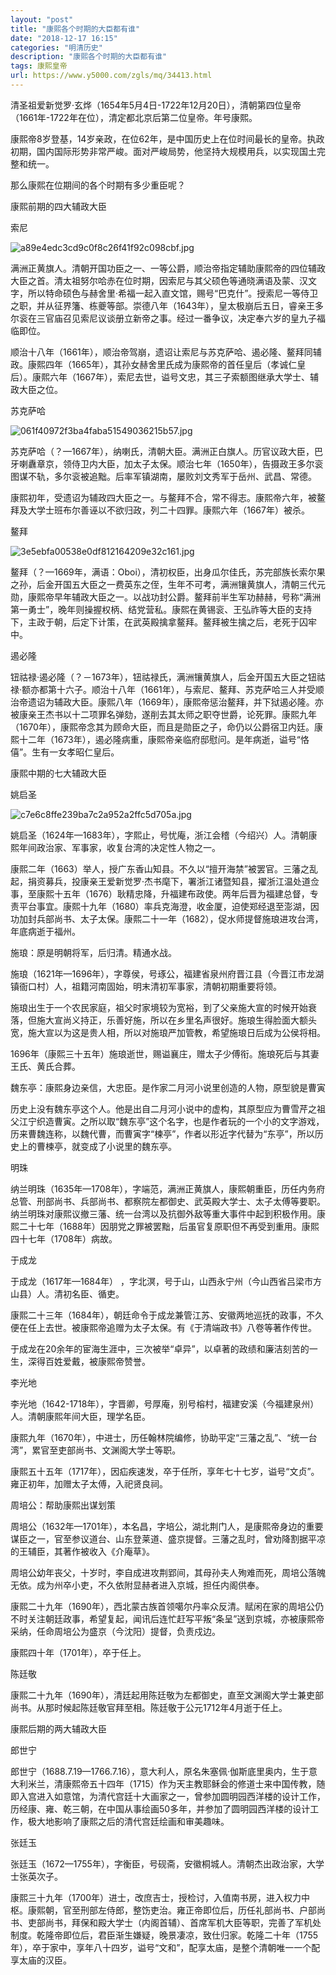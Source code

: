 ```yaml
---
layout: "post"
title: "康熙各个时期的大臣都有谁"
date: "2018-12-17 16:15"
categories: "明清历史"
description: "康熙各个时期的大臣都有谁"
tags: 康熙皇帝
url: https://www.y5000.com/zgls/mq/34413.html
---
```






清圣祖爱新觉罗·玄烨（1654年5月4日-1722年12月20日），清朝第四位皇帝（1661年-1722年在位），清定都北京后第二位皇帝。年号康熙。

康熙帝8岁登基，14岁亲政，在位62年，是中国历史上在位时间最长的皇帝。执政初期，国内国际形势非常严峻。面对严峻局势，他坚持大规模用兵，以实现国土完整和统一。

那么康熙在位期间的各个时期有多少重臣呢？

康熙前期的四大辅政大臣

索尼

![a89e4edc3cd9c0f8c26f41f92c098cbf.jpg](https://img.y5000.com/uploads/allimg/181011/a89e4edc3cd9c0f8c26f41f92c098cbf.jpg)

满洲正黄旗人。清朝开国功臣之一、一等公爵，顺治帝指定辅助康熙帝的四位辅政大臣之首。清太祖努尔哈赤在位时期，因索尼与其父硕色等通晓满语及蒙、汉文字，所以特命硕色与赫舍里·希福一起入直文馆，赐号“巴克什”。授索尼一等侍卫之职，并从征界籓、栋夔等部。崇德八年（1643年），皇太极崩后五日，睿亲王多尔衮在三官庙召见索尼议谈册立新帝之事。经过一番争议，决定奉六岁的皇九子福临即位。

顺治十八年（1661年），顺治帝驾崩，遗诏让索尼与苏克萨哈、遏必隆、鳌拜同辅政。康熙四年（1665年），其孙女赫舍里氏成为康熙帝的首任皇后（孝诚仁皇后）。康熙六年（1667年），索尼去世，谥号文忠，其三子索额图继承大学士、辅政大臣之位。

苏克萨哈

![061f40972f3ba4faba51549036215b57.jpg](https://img.y5000.com/uploads/allimg/181011/061f40972f3ba4faba51549036215b57.jpg)

苏克萨哈（？—1667年），纳喇氏，清朝大臣。满洲正白旗人。历官议政大臣，巴牙喇纛章京，领侍卫内大臣，加太子太保。顺治七年（1650年），告摄政王多尔衮图谋不轨，多尔衮被追黜。后率军镇湖南，屡败刘文秀军于岳州、武昌、常德。

康熙初年，受遗诏为辅政四大臣之一。与鳌拜不合，常不得志。康熙帝六年，被鳌拜及大学士班布尔善诬以不欲归政，列二十四罪。康熙六年（1667年）被杀。

鳌拜

![3e5ebfa00538e0df812164209e32c161.jpg](https://img.y5000.com/uploads/allimg/181011/3e5ebfa00538e0df812164209e32c161.jpg)

鳌拜（？—1669年，满语：Oboi），清初权臣，出身瓜尔佳氏，苏完部族长索尔果之孙，后金开国五大臣之一费英东之侄，生年不可考，满洲镶黄旗人，清朝三代元勋，康熙帝早年辅政大臣之一。以战功封公爵。鳌拜前半生军功赫赫，号称“满洲第一勇士”，晚年则操握权柄、结党营私。康熙在黄锡衮、王弘祚等大臣的支持下，主政于朝，后定下计策，在武英殿擒拿鳌拜。鳌拜被生擒之后，老死于囚牢中。

遏必隆  

钮祜禄·遏必隆（？－1673年），钮祜禄氏，满洲镶黄旗人，后金开国五大臣之钮祜禄·额亦都第十六子。顺治十八年（1661年），与索尼、鳌拜、苏克萨哈三人并受顺治帝遗诏为辅政大臣。康熙八年（1669年），康熙帝惩治鳌拜，并下狱遏必隆。亦被康亲王杰书以十二项罪名弹劾，遂削去其太师之职夺世爵，论死罪。康熙九年（1670年），康熙帝念其为顾命大臣，而且是勋臣之子，命仍以公爵宿卫内廷。康熙十二年（1673年），遏必隆病重，康熙帝亲临府邸慰问。是年病逝，谥号“恪僖”。生有一女孝昭仁皇后。

康熙中期的七大辅政大臣  

姚启圣  

![c7e6c8ffe239ba7c2a952a2ffc5d705a.jpg](https://img.y5000.com/uploads/allimg/181011/c7e6c8ffe239ba7c2a952a2ffc5d705a.jpg)

姚启圣（1624年—1683年），字熙止，号忧庵，浙江会稽（今绍兴）人。清朝康熙年间政治家、军事家，收复台湾的决定性人物之一。

康熙二年（1663）举人，授广东香山知县。不久以“擅开海禁”被罢官。三藩之乱起，捐资募兵，投康亲王爱新觉罗·杰书麾下，署浙江诸暨知县，擢浙江温处道佥事，至康熙十五年（1676）耿精忠降，升福建布政使。两年后晋为福建总督，专责平台事宜。康熙十九年（1680）率兵克海澄，收金厦，迫使郑经退至澎湖，因功加封兵部尚书、太子太保。康熙二十一年（1682），促水师提督施琅进攻台湾，年底病逝于福州。

施琅：原是明朝将军，后归清。精通水战。  

施琅（1621年—1696年），字尊侯，号琢公，福建省泉州府晋江县（今晋江市龙湖镇衙口村）人，祖籍河南固始，明末清初军事家，清朝初期重要将领。

施琅出生于一个农民家庭，祖父时家境较为宽裕，到了父亲施大宣的时候开始衰落，但施大宣尚义持正，乐善好施，所以在乡里名声很好。施琅生得脸面大额头宽，施大宣以为这是贵人相，所以对施琅严加管教，希望施琅日后成为公侯将相。

1696年（康熙三十五年）施琅逝世，赐谥襄庄，赠太子少傅衔。施琅死后与其妻王氏、黄氏合葬。

魏东亭：康熙身边亲信，大忠臣。是作家二月河小说里创造的人物，原型貌是曹寅  

历史上没有魏东亭这个人。他是出自二月河小说中的虚构，其原型应为曹雪芹之祖父江宁织造曹寅。之所以取“魏东亭”这个名字，也是作者玩的一个小的文字游戏，历来曹魏连称，以魏代曹，而曹寅字“楝亭”，作者以形近字代替为“东亭”，所以历史上的曹楝亭，就变成了小说里的魏东亭。

明珠  

纳兰明珠（1635年—1708年），字端范，满洲正黄旗人，康熙朝重臣，历任内务府总管、刑部尚书、兵部尚书、都察院左都御史、武英殿大学士、太子太傅等要职。纳兰明珠对康熙议撤三藩、统一台湾以及抗御外敌等重大事件中起到积极作用。康熙二十七年（1688年）因朋党之罪被罢黜，后虽官复原职但不再受到重用。康熙四十七年（1708年）病故。

于成龙  

于成龙（1617年—1684年） ，字北溟，号于山，山西永宁州（今山西省吕梁市方山县）人。清初名臣、循吏。

康熙二十三年（1684年），朝廷命令于成龙兼管江苏、安徽两地巡抚的政事，不久便在任上去世。被康熙帝追赠为太子太保。有《于清端政书》八卷等著作传世。

于成龙在20余年的宦海生涯中，三次被举“卓异”，以卓著的政绩和廉洁刻苦的一生，深得百姓爱戴，被康熙帝赞誉。

李光地  

李光地（1642-1718年），字晋卿，号厚庵，别号榕村，福建安溪（今福建泉州）人。清朝康熙年间大臣，理学名臣。

康熙九年（1670年），中进士，历任翰林院编修，协助平定“三藩之乱”、“统一台湾”，累官至吏部尚书、文渊阁大学士等职。

康熙五十五年（1717年），因疝疾速发，卒于任所，享年七十七岁，谥号“文贞”。雍正初年，加赠太子太傅，入祀贤良祠。

周培公：帮助康熙出谋划策  

周培公（1632年—1701年），本名昌，字培公，湖北荆门人，是康熙帝身边的重要谋臣之一，官至参议道台、山东登莱道、盛京提督。三藩之乱时，曾劝降割据平凉的王辅臣，其著作被收入《介庵草》。

周培公幼年丧父，十岁时，李自成进攻荆郢间，其母孙夫人殉难而死，周培公落魄无依。成为州卒小吏，不久依附显赫者进入京城，担任内阁供奉。

康熙二十九年（1690年），西北蒙古族首领噶尔丹率众反清。赋闲在家的周培公仍不时关注朝廷政事，希望复起，闻讯后连忙赶写平叛“条呈”送到京城，亦被康熙帝采纳，任命周培公为盛京（今沈阳）提督，负责戍边。

康熙四十年（1701年），卒于任上。

陈廷敬

康熙二十九年（1690年），清廷起用陈廷敬为左都御史，直至文渊阁大学士兼吏部尚书。从那时候起陈廷敬官拜至相。陈廷敬于公元1712年4月逝于任上。

康熙后期的两大辅政大臣  

郎世宁  

郎世宁（1688.7.19—1766.7.16），意大利人，原名朱塞佩·伽斯底里奥内，生于意大利米兰，清康熙帝五十四年（1715）作为天主教耶稣会的修道士来中国传教，随即入宫进入如意馆，为清代宫廷十大画家之一，曾参加圆明园西洋楼的设计工作，历经康、雍、乾三朝，在中国从事绘画50多年，并参加了圆明园西洋楼的设计工作，极大地影响了康熙之后的清代宫廷绘画和审美趣味。

张廷玉  

张廷玉（1672—1755年），字衡臣，号砚斋，安徽桐城人。清朝杰出政治家，大学士张英次子。

康熙三十九年（1700年）进士，改庶吉士，授检讨，入值南书房，进入权力中枢。康熙朝，官至刑部左侍郎，整饬吏治。雍正帝即位后，历任礼部尚书、户部尚书、吏部尚书，拜保和殿大学士（内阁首辅）、首席军机大臣等职，完善了军机处制度。乾隆帝即位后，君臣渐生嫌疑，晚景凄凉，致仕归家。乾隆二十年（1755年），卒于家中，享年八十四岁，谥号“文和”，配享太庙，是整个清朝唯一一个配享太庙的汉臣。

  

  
